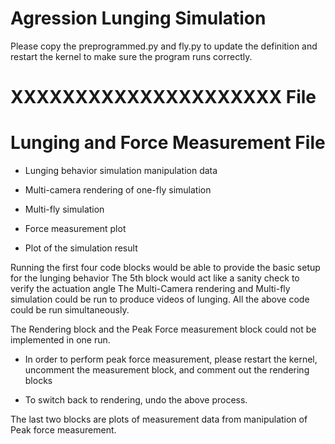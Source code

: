 # Agression Lunging Simulation

Please copy the preprogrammed.py and fly.py to update the definition and restart the kernel to make sure the program runs correctly.

# XXXXXXXXXXXXXXXXXXXXX File ###



# Lunging and Force Measurement File ###

- Lunging behavior simulation manipulation data

- Multi-camera rendering of one-fly simulation

- Multi-fly simulation

- Force measurement plot

- Plot of the simulation result



Running the first four code blocks would be able to provide the basic setup for the lunging behavior 
The 5th block would act like a sanity check to verify the actuation angle
The Multi-Camera rendering and Multi-fly simulation could be run to produce videos of lunging.
All the above code could be run simultaneously.

The Rendering block and the Peak Force measurement block could not be implemented in one run. 

- In order to perform peak force measurement, please restart the kernel, uncomment the measurement block, and comment out the rendering blocks
    
- To switch back to rendering, undo the above process.

    
The last two blocks are plots of measurement data from manipulation of Peak force measurement.
